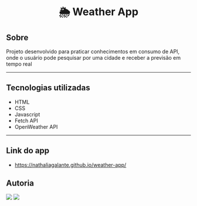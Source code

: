 <h1 align="center">🌦️ Weather App</h1>

<h2> Sobre </h2>

Projeto desenvolvido para praticar conhecimentos em consumo de API, onde o usuário pode pesquisar por uma cidade e receber a previsão em tempo real

<hr></hr>

## Tecnologias utilizadas
- HTML
- CSS
- Javascript
- Fetch API
- OpenWeather API

<hr></hr>

## Link do app
- https://nathaliagalante.github.io/weather-app/

###

<h2>Autoria</h2>
<div>
  <a href = "mailto:nathsgg@gmail.com"><img src="https://img.shields.io/badge/Gmail-D14836?style=for-the-badge&logo=gmail&logoColor=white" target="_blank"></a>
  <a href="https://www.linkedin.com/in/nathalia-galante-58a12a125/" target="_blank"><img src="https://img.shields.io/badge/-LinkedIn-%230077B5?style=for-the-badge&logo=linkedin&logoColor=white" target="_blank"></a> 
</div> 




